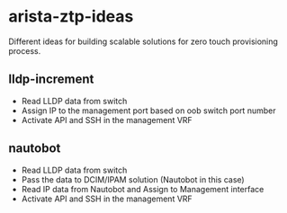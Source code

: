 # arista-ztp-ideas

Different ideas for building scalable solutions for zero touch provisioning process.

lldp-increment
---------------------
- Read LLDP data from switch
- Assign IP to the management port based on oob switch port number
- Activate API and SSH in the management VRF

nautobot
-----------
- Read LLDP data from switch
- Pass the data to DCIM/IPAM solution (Nautobot in this case)
- Read IP data from Nautobot and Assign to Management interface
- Activate API and SSH in the management VRF